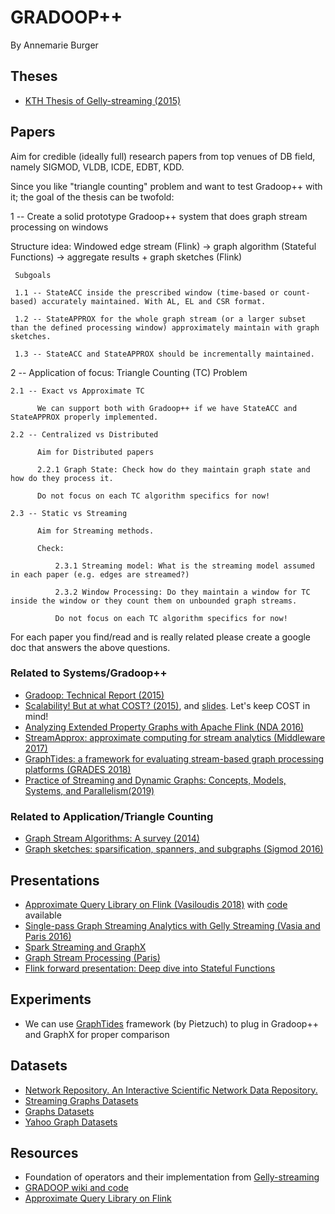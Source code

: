 # GRADOOP++ #
By Annemarie Burger

## Theses 
- [KTH Thesis of Gelly-streaming (2015)](http://www.diva-portal.org/smash/get/diva2:830662/FULLTEXT01.pdf)

## Papers ##

Aim for credible (ideally full) research papers from top venues of DB field, namely SIGMOD, VLDB, ICDE, EDBT, KDD.

Since you like "triangle counting" problem and want to test Gradoop++ with it; the goal of the thesis can be twofold:

1 -- Create a solid prototype Gradoop++ system that does graph stream processing on windows

Structure idea: Windowed edge stream (Flink) -> graph algorithm (Stateful Functions) -> aggregate results + graph sketches (Flink)

     Subgoals
     
     1.1 -- StateACC inside the prescribed window (time-based or count-based) accurately maintained. With AL, EL and CSR format.
     
     1.2 -- StateAPPROX for the whole graph stream (or a larger subset than the defined processing window) approximately maintain with graph sketches.
     
     1.3 -- StateACC and StateAPPROX should be incrementally maintained.
     
2 -- Application of focus: Triangle Counting (TC) Problem

    2.1 -- Exact vs Approximate TC
          
          We can support both with Gradoop++ if we have StateACC and StateAPPROX properly implemented.
    
    2.2 -- Centralized vs Distributed
          
          Aim for Distributed papers
          
          2.2.1 Graph State: Check how do they maintain graph state and how do they process it. 
          
          Do not focus on each TC algorithm specifics for now!
          
    2.3 -- Static vs Streaming
    
          Aim for Streaming methods. 
          
          Check:
          
              2.3.1 Streaming model: What is the streaming model assumed in each paper (e.g. edges are streamed?) 
              
              2.3.2 Window Processing: Do they maintain a window for TC inside the window or they count them on unbounded graph streams. 
              
              Do not focus on each TC algorithm specifics for now!
              
  For each paper you find/read and is really related please create a google doc that answers the above questions.

### Related to Systems/Gradoop++ ###
- [Gradoop: Technical Report (2015)](https://www.dropbox.com/s/kg49nz8z3kcfa19/GradoopTR.pdf?dl=0)
- [Scalability! But at what COST? (2015)](https://www.usenix.org/system/files/conference/hotos15/hotos15-paper-mcsherry.pdf), and  [slides](https://www.usenix.org/system/files/conference/hotos15/hotos15-paper-mcsherry.pdf). Let's keep COST in mind!
- [Analyzing Extended Property Graphs with Apache Flink (NDA 2016)](https://dbs.uni-leipzig.de/file/EPGM.pdf)
- [StreamApprox: approximate computing for stream analytics (Middleware 2017)](https://dl.acm.org/doi/abs/10.1145/3135974.3135989)
- [GraphTides: a framework for evaluating stream-based graph processing platforms (GRADES 2018)](https://dl.acm.org/doi/pdf/10.1145/3210259.3210262)
- [Practice of Streaming and Dynamic Graphs: Concepts, Models, Systems, and Parallelism(2019)](https://arxiv.org/pdf/1912.12740.pdf)

### Related to Application/Triangle Counting ###
- [Graph Stream Algorithms: A survey (2014)](https://people.cs.umass.edu/~mcgregor/papers/13-graphsurvey.pdf)
- [Graph sketches: sparsification, spanners, and subgraphs (Sigmod 2016)](https://dl.acm.org/doi/pdf/10.1145/2213556.2213560)

## Presentations ##
- [Approximate Query Library on Flink (Vasiloudis 2018)](https://www.dropbox.com/s/vd4xhamcnbvwfou/Flink%20Seattle%20Meetup.pdf?dl=0) with [code](https://github.com/tlindener/ApproximateQueries/) available
- [Single-pass Graph Streaming Analytics with Gelly Streaming (Vasia and Paris 2016)](https://www.dropbox.com/s/9ug1s0emf9aozg8/single-pass-graph-stream-analytics-gelly-streaming.pdf?dl=0)
- [Spark Streaming and GraphX](http://ictlabs-summer-school.sics.se/2016/slides/spark_streaming_graphx.pdf)
- [Graph Stream Processing (Paris)](https://www.dropbox.com/s/u2eb52q1e8nvpur/paris-graph-stream-processing.pdf?dl=0)
- [Flink forward presentation: Deep dive into Stateful Functions](https://www.youtube.com/watch?v=tuSylBadNSo&list=PLDX4T_cnKjD0ngnBSU-bYGfgVv17MiwA7&index=22)

## Experiments ##
- We can use [GraphTides](https://graphtides.github.io/) framework (by Pietzuch) to plug in Gradoop++ and GraphX for proper comparison

## Datasets ##
- [Network Repository. An Interactive Scientific Network Data Repository.](http://networkrepository.com/index.php)
- [Streaming Graphs Datasets](https://www.eecs.wsu.edu/~yyao/StreamingGraphs.html)
- [Graphs Datasets](https://sites.google.com/site/xiaomengsite/research/resources/graph-dataset)
- [Yahoo Graph Datasets](https://webscope.sandbox.yahoo.com/catalog.php?datatype=g&guccounter=1)

## Resources ##
- Foundation of operators and their implementation from [Gelly-streaming](https://github.com/vasia/gelly-streaming)
- [GRADOOP wiki and code](https://github.com/dbs-leipzig/gradoop/wiki)
- [Approximate Query Library on Flink](https://github.com/tlindener/ApproximateQueries/)
